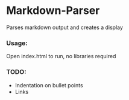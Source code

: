 # Markdown-Parser
Parses markdown output and creates a display

### Usage:
Open index.html to run, no libraries required

### TODO:
* Indentation on bullet points
* Links

